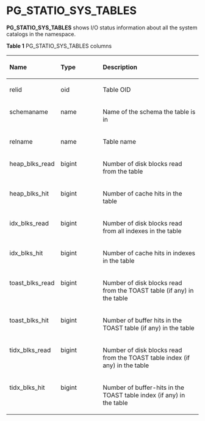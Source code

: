 # PG\_STATIO\_SYS\_TABLES<a name="EN-US_TOPIC_0289900110"></a>

**PG\_STATIO\_SYS\_TABLES**  shows I/O status information about all the system catalogs in the namespace.

**Table  1**  PG\_STATIO\_SYS\_TABLES columns

<a name="en-us_topic_0283137142_en-us_topic_0237122462_en-us_topic_0059777862_tfa0c5848647e4ee0967330df8b816560"></a>
<table><thead align="left"><tr id="en-us_topic_0283137142_en-us_topic_0237122462_en-us_topic_0059777862_re8ee7f2a819b432f98dd96e651a8f4c9"><th class="cellrowborder" valign="top" width="25.85%" id="mcps1.2.4.1.1"><p id="en-us_topic_0283137142_en-us_topic_0237122462_en-us_topic_0059777862_a3c4aadef08c8481e9688420ceaf78cd5"><a name="en-us_topic_0283137142_en-us_topic_0237122462_en-us_topic_0059777862_a3c4aadef08c8481e9688420ceaf78cd5"></a><a name="en-us_topic_0283137142_en-us_topic_0237122462_en-us_topic_0059777862_a3c4aadef08c8481e9688420ceaf78cd5"></a>Name</p>
</th>
<th class="cellrowborder" valign="top" width="22.09%" id="mcps1.2.4.1.2"><p id="en-us_topic_0283137142_en-us_topic_0237122462_en-us_topic_0059777862_accdaec48438549d1868d8ed7a8a1e103"><a name="en-us_topic_0283137142_en-us_topic_0237122462_en-us_topic_0059777862_accdaec48438549d1868d8ed7a8a1e103"></a><a name="en-us_topic_0283137142_en-us_topic_0237122462_en-us_topic_0059777862_accdaec48438549d1868d8ed7a8a1e103"></a>Type</p>
</th>
<th class="cellrowborder" valign="top" width="52.059999999999995%" id="mcps1.2.4.1.3"><p id="en-us_topic_0283137142_en-us_topic_0237122462_en-us_topic_0059777862_a5af19c385d1f4796b2e18e94bf8d5acb"><a name="en-us_topic_0283137142_en-us_topic_0237122462_en-us_topic_0059777862_a5af19c385d1f4796b2e18e94bf8d5acb"></a><a name="en-us_topic_0283137142_en-us_topic_0237122462_en-us_topic_0059777862_a5af19c385d1f4796b2e18e94bf8d5acb"></a>Description</p>
</th>
</tr>
</thead>
<tbody><tr id="en-us_topic_0283137142_en-us_topic_0237122462_en-us_topic_0059777862_r8fefaaa2fb1b4d799aa48ea87d79b599"><td class="cellrowborder" valign="top" width="25.85%" headers="mcps1.2.4.1.1 "><p id="en-us_topic_0283137142_en-us_topic_0237122462_en-us_topic_0059777862_a2f274719905842c99d1a83738671d488"><a name="en-us_topic_0283137142_en-us_topic_0237122462_en-us_topic_0059777862_a2f274719905842c99d1a83738671d488"></a><a name="en-us_topic_0283137142_en-us_topic_0237122462_en-us_topic_0059777862_a2f274719905842c99d1a83738671d488"></a>relid</p>
</td>
<td class="cellrowborder" valign="top" width="22.09%" headers="mcps1.2.4.1.2 "><p id="en-us_topic_0283137142_en-us_topic_0237122462_en-us_topic_0059777862_a3ef72f4be571466daf827ecc0ca7c6c4"><a name="en-us_topic_0283137142_en-us_topic_0237122462_en-us_topic_0059777862_a3ef72f4be571466daf827ecc0ca7c6c4"></a><a name="en-us_topic_0283137142_en-us_topic_0237122462_en-us_topic_0059777862_a3ef72f4be571466daf827ecc0ca7c6c4"></a>oid</p>
</td>
<td class="cellrowborder" valign="top" width="52.059999999999995%" headers="mcps1.2.4.1.3 "><p id="en-us_topic_0283137142_en-us_topic_0237122462_en-us_topic_0059777862_a630295e14c0841f8b2db8f10fc68b8f2"><a name="en-us_topic_0283137142_en-us_topic_0237122462_en-us_topic_0059777862_a630295e14c0841f8b2db8f10fc68b8f2"></a><a name="en-us_topic_0283137142_en-us_topic_0237122462_en-us_topic_0059777862_a630295e14c0841f8b2db8f10fc68b8f2"></a>Table OID</p>
</td>
</tr>
<tr id="en-us_topic_0283137142_en-us_topic_0237122462_en-us_topic_0059777862_r95f025fdb52c460ab5fc176260e7a6d8"><td class="cellrowborder" valign="top" width="25.85%" headers="mcps1.2.4.1.1 "><p id="en-us_topic_0283137142_en-us_topic_0237122462_en-us_topic_0059777862_a1e907bdf21414bf59dee2a8c88d9165c"><a name="en-us_topic_0283137142_en-us_topic_0237122462_en-us_topic_0059777862_a1e907bdf21414bf59dee2a8c88d9165c"></a><a name="en-us_topic_0283137142_en-us_topic_0237122462_en-us_topic_0059777862_a1e907bdf21414bf59dee2a8c88d9165c"></a>schemaname</p>
</td>
<td class="cellrowborder" valign="top" width="22.09%" headers="mcps1.2.4.1.2 "><p id="en-us_topic_0283137142_en-us_topic_0237122462_en-us_topic_0059777862_a7b5a40176cda4400b8327c4633703a6e"><a name="en-us_topic_0283137142_en-us_topic_0237122462_en-us_topic_0059777862_a7b5a40176cda4400b8327c4633703a6e"></a><a name="en-us_topic_0283137142_en-us_topic_0237122462_en-us_topic_0059777862_a7b5a40176cda4400b8327c4633703a6e"></a>name</p>
</td>
<td class="cellrowborder" valign="top" width="52.059999999999995%" headers="mcps1.2.4.1.3 "><p id="en-us_topic_0283137142_en-us_topic_0237122462_en-us_topic_0059777862_ad4edbafc12c0489ab28ff6740586e019"><a name="en-us_topic_0283137142_en-us_topic_0237122462_en-us_topic_0059777862_ad4edbafc12c0489ab28ff6740586e019"></a><a name="en-us_topic_0283137142_en-us_topic_0237122462_en-us_topic_0059777862_ad4edbafc12c0489ab28ff6740586e019"></a>Name of the schema the table is in </p>
</td>
</tr>
<tr id="en-us_topic_0283137142_en-us_topic_0237122462_en-us_topic_0059777862_r9efe8c6da2224a118223f70cca6b8292"><td class="cellrowborder" valign="top" width="25.85%" headers="mcps1.2.4.1.1 "><p id="en-us_topic_0283137142_en-us_topic_0237122462_en-us_topic_0059777862_a1f9c8feae10d4a2b854eba2da3cccc84"><a name="en-us_topic_0283137142_en-us_topic_0237122462_en-us_topic_0059777862_a1f9c8feae10d4a2b854eba2da3cccc84"></a><a name="en-us_topic_0283137142_en-us_topic_0237122462_en-us_topic_0059777862_a1f9c8feae10d4a2b854eba2da3cccc84"></a>relname</p>
</td>
<td class="cellrowborder" valign="top" width="22.09%" headers="mcps1.2.4.1.2 "><p id="en-us_topic_0283137142_en-us_topic_0237122462_en-us_topic_0059777862_a76dc838c5a0342daa327bbe1fcd8a737"><a name="en-us_topic_0283137142_en-us_topic_0237122462_en-us_topic_0059777862_a76dc838c5a0342daa327bbe1fcd8a737"></a><a name="en-us_topic_0283137142_en-us_topic_0237122462_en-us_topic_0059777862_a76dc838c5a0342daa327bbe1fcd8a737"></a>name</p>
</td>
<td class="cellrowborder" valign="top" width="52.059999999999995%" headers="mcps1.2.4.1.3 "><p id="en-us_topic_0283137142_en-us_topic_0237122462_en-us_topic_0059777862_a079fbb6e2eed4dd2b69318b1344efb3f"><a name="en-us_topic_0283137142_en-us_topic_0237122462_en-us_topic_0059777862_a079fbb6e2eed4dd2b69318b1344efb3f"></a><a name="en-us_topic_0283137142_en-us_topic_0237122462_en-us_topic_0059777862_a079fbb6e2eed4dd2b69318b1344efb3f"></a>Table name</p>
</td>
</tr>
<tr id="en-us_topic_0283137142_en-us_topic_0237122462_en-us_topic_0059777862_r25cdc330a62a4a608aebbd14f97c5379"><td class="cellrowborder" valign="top" width="25.85%" headers="mcps1.2.4.1.1 "><p id="en-us_topic_0283137142_en-us_topic_0237122462_en-us_topic_0059777862_af89c5d436dfa4a5f9fe028de293a406e"><a name="en-us_topic_0283137142_en-us_topic_0237122462_en-us_topic_0059777862_af89c5d436dfa4a5f9fe028de293a406e"></a><a name="en-us_topic_0283137142_en-us_topic_0237122462_en-us_topic_0059777862_af89c5d436dfa4a5f9fe028de293a406e"></a>heap_blks_read</p>
</td>
<td class="cellrowborder" valign="top" width="22.09%" headers="mcps1.2.4.1.2 "><p id="en-us_topic_0283137142_en-us_topic_0237122462_en-us_topic_0059777862_a4201ce99dc7d4a7abf4ef9eee2928d29"><a name="en-us_topic_0283137142_en-us_topic_0237122462_en-us_topic_0059777862_a4201ce99dc7d4a7abf4ef9eee2928d29"></a><a name="en-us_topic_0283137142_en-us_topic_0237122462_en-us_topic_0059777862_a4201ce99dc7d4a7abf4ef9eee2928d29"></a>bigint</p>
</td>
<td class="cellrowborder" valign="top" width="52.059999999999995%" headers="mcps1.2.4.1.3 "><p id="en-us_topic_0283137142_en-us_topic_0237122462_en-us_topic_0059777862_a52326665a5694428a44580d454362de2"><a name="en-us_topic_0283137142_en-us_topic_0237122462_en-us_topic_0059777862_a52326665a5694428a44580d454362de2"></a><a name="en-us_topic_0283137142_en-us_topic_0237122462_en-us_topic_0059777862_a52326665a5694428a44580d454362de2"></a>Number of disk blocks read from the table</p>
</td>
</tr>
<tr id="en-us_topic_0283137142_en-us_topic_0237122462_en-us_topic_0059777862_r23b296cf386a448cbff59459f815d0aa"><td class="cellrowborder" valign="top" width="25.85%" headers="mcps1.2.4.1.1 "><p id="en-us_topic_0283137142_en-us_topic_0237122462_en-us_topic_0059777862_ac97b5324a1374b8fa27aea094df462dc"><a name="en-us_topic_0283137142_en-us_topic_0237122462_en-us_topic_0059777862_ac97b5324a1374b8fa27aea094df462dc"></a><a name="en-us_topic_0283137142_en-us_topic_0237122462_en-us_topic_0059777862_ac97b5324a1374b8fa27aea094df462dc"></a>heap_blks_hit</p>
</td>
<td class="cellrowborder" valign="top" width="22.09%" headers="mcps1.2.4.1.2 "><p id="en-us_topic_0283137142_en-us_topic_0237122462_en-us_topic_0059777862_a2817c570d82c4952a7a8dd8993a5bf35"><a name="en-us_topic_0283137142_en-us_topic_0237122462_en-us_topic_0059777862_a2817c570d82c4952a7a8dd8993a5bf35"></a><a name="en-us_topic_0283137142_en-us_topic_0237122462_en-us_topic_0059777862_a2817c570d82c4952a7a8dd8993a5bf35"></a>bigint</p>
</td>
<td class="cellrowborder" valign="top" width="52.059999999999995%" headers="mcps1.2.4.1.3 "><p id="en-us_topic_0283137142_en-us_topic_0237122462_en-us_topic_0059777862_acb5272ce509141c4a26c4863c771c942"><a name="en-us_topic_0283137142_en-us_topic_0237122462_en-us_topic_0059777862_acb5272ce509141c4a26c4863c771c942"></a><a name="en-us_topic_0283137142_en-us_topic_0237122462_en-us_topic_0059777862_acb5272ce509141c4a26c4863c771c942"></a>Number of cache hits in the table</p>
</td>
</tr>
<tr id="en-us_topic_0283137142_en-us_topic_0237122462_en-us_topic_0059777862_r55773c6ea1444ed0aee945d49df63a16"><td class="cellrowborder" valign="top" width="25.85%" headers="mcps1.2.4.1.1 "><p id="en-us_topic_0283137142_en-us_topic_0237122462_en-us_topic_0059777862_a6edf7beb6b144f4e8a03d2c281c35515"><a name="en-us_topic_0283137142_en-us_topic_0237122462_en-us_topic_0059777862_a6edf7beb6b144f4e8a03d2c281c35515"></a><a name="en-us_topic_0283137142_en-us_topic_0237122462_en-us_topic_0059777862_a6edf7beb6b144f4e8a03d2c281c35515"></a>idx_blks_read</p>
</td>
<td class="cellrowborder" valign="top" width="22.09%" headers="mcps1.2.4.1.2 "><p id="en-us_topic_0283137142_en-us_topic_0237122462_en-us_topic_0059777862_abd7cb27cb76c42e09f1d1f6ae6d6eab4"><a name="en-us_topic_0283137142_en-us_topic_0237122462_en-us_topic_0059777862_abd7cb27cb76c42e09f1d1f6ae6d6eab4"></a><a name="en-us_topic_0283137142_en-us_topic_0237122462_en-us_topic_0059777862_abd7cb27cb76c42e09f1d1f6ae6d6eab4"></a>bigint</p>
</td>
<td class="cellrowborder" valign="top" width="52.059999999999995%" headers="mcps1.2.4.1.3 "><p id="en-us_topic_0283137142_en-us_topic_0237122462_en-us_topic_0059777862_a63494fd9ec71478a955ef3fe0740e40b"><a name="en-us_topic_0283137142_en-us_topic_0237122462_en-us_topic_0059777862_a63494fd9ec71478a955ef3fe0740e40b"></a><a name="en-us_topic_0283137142_en-us_topic_0237122462_en-us_topic_0059777862_a63494fd9ec71478a955ef3fe0740e40b"></a>Number of disk blocks read from all indexes in the table</p>
</td>
</tr>
<tr id="en-us_topic_0283137142_en-us_topic_0237122462_en-us_topic_0059777862_rdb4ea949aa39439981ce1a7e7a4ff721"><td class="cellrowborder" valign="top" width="25.85%" headers="mcps1.2.4.1.1 "><p id="en-us_topic_0283137142_en-us_topic_0237122462_en-us_topic_0059777862_a4129287997044900865c00710a91f7d3"><a name="en-us_topic_0283137142_en-us_topic_0237122462_en-us_topic_0059777862_a4129287997044900865c00710a91f7d3"></a><a name="en-us_topic_0283137142_en-us_topic_0237122462_en-us_topic_0059777862_a4129287997044900865c00710a91f7d3"></a>idx_blks_hit</p>
</td>
<td class="cellrowborder" valign="top" width="22.09%" headers="mcps1.2.4.1.2 "><p id="en-us_topic_0283137142_en-us_topic_0237122462_en-us_topic_0059777862_a7ade1d1120f44284a07da986918df2aa"><a name="en-us_topic_0283137142_en-us_topic_0237122462_en-us_topic_0059777862_a7ade1d1120f44284a07da986918df2aa"></a><a name="en-us_topic_0283137142_en-us_topic_0237122462_en-us_topic_0059777862_a7ade1d1120f44284a07da986918df2aa"></a>bigint</p>
</td>
<td class="cellrowborder" valign="top" width="52.059999999999995%" headers="mcps1.2.4.1.3 "><p id="en-us_topic_0283137142_en-us_topic_0237122462_en-us_topic_0059777862_ad1343753e5d94016bc6a7a21049c9b51"><a name="en-us_topic_0283137142_en-us_topic_0237122462_en-us_topic_0059777862_ad1343753e5d94016bc6a7a21049c9b51"></a><a name="en-us_topic_0283137142_en-us_topic_0237122462_en-us_topic_0059777862_ad1343753e5d94016bc6a7a21049c9b51"></a>Number of cache hits in indexes in the table</p>
</td>
</tr>
<tr id="en-us_topic_0283137142_en-us_topic_0237122462_en-us_topic_0059777862_rb8cddc6793664866a6be33f73a2e654f"><td class="cellrowborder" valign="top" width="25.85%" headers="mcps1.2.4.1.1 "><p id="en-us_topic_0283137142_en-us_topic_0237122462_en-us_topic_0059777862_addffb2b5a55345bf81b06ecc8fe87346"><a name="en-us_topic_0283137142_en-us_topic_0237122462_en-us_topic_0059777862_addffb2b5a55345bf81b06ecc8fe87346"></a><a name="en-us_topic_0283137142_en-us_topic_0237122462_en-us_topic_0059777862_addffb2b5a55345bf81b06ecc8fe87346"></a>toast_blks_read</p>
</td>
<td class="cellrowborder" valign="top" width="22.09%" headers="mcps1.2.4.1.2 "><p id="en-us_topic_0283137142_en-us_topic_0237122462_en-us_topic_0059777862_a7785375ba70f4438876fec9c5c087cb7"><a name="en-us_topic_0283137142_en-us_topic_0237122462_en-us_topic_0059777862_a7785375ba70f4438876fec9c5c087cb7"></a><a name="en-us_topic_0283137142_en-us_topic_0237122462_en-us_topic_0059777862_a7785375ba70f4438876fec9c5c087cb7"></a>bigint</p>
</td>
<td class="cellrowborder" valign="top" width="52.059999999999995%" headers="mcps1.2.4.1.3 "><p id="en-us_topic_0283137142_en-us_topic_0237122462_en-us_topic_0059777862_aae4f13a5bf5c4f1ba5f7ff2e79752ba4"><a name="en-us_topic_0283137142_en-us_topic_0237122462_en-us_topic_0059777862_aae4f13a5bf5c4f1ba5f7ff2e79752ba4"></a><a name="en-us_topic_0283137142_en-us_topic_0237122462_en-us_topic_0059777862_aae4f13a5bf5c4f1ba5f7ff2e79752ba4"></a>Number of disk blocks read from the TOAST table (if any) in the table</p>
</td>
</tr>
<tr id="en-us_topic_0283137142_en-us_topic_0237122462_en-us_topic_0059777862_r683472442f6c4d43b94ce0d04fa72ea4"><td class="cellrowborder" valign="top" width="25.85%" headers="mcps1.2.4.1.1 "><p id="en-us_topic_0283137142_en-us_topic_0237122462_en-us_topic_0059777862_a0045db41f22a453f8267b991a0f6cf7d"><a name="en-us_topic_0283137142_en-us_topic_0237122462_en-us_topic_0059777862_a0045db41f22a453f8267b991a0f6cf7d"></a><a name="en-us_topic_0283137142_en-us_topic_0237122462_en-us_topic_0059777862_a0045db41f22a453f8267b991a0f6cf7d"></a>toast_blks_hit</p>
</td>
<td class="cellrowborder" valign="top" width="22.09%" headers="mcps1.2.4.1.2 "><p id="en-us_topic_0283137142_en-us_topic_0237122462_en-us_topic_0059777862_a7deafd37a80c48a6ae62e0558d6822e6"><a name="en-us_topic_0283137142_en-us_topic_0237122462_en-us_topic_0059777862_a7deafd37a80c48a6ae62e0558d6822e6"></a><a name="en-us_topic_0283137142_en-us_topic_0237122462_en-us_topic_0059777862_a7deafd37a80c48a6ae62e0558d6822e6"></a>bigint</p>
</td>
<td class="cellrowborder" valign="top" width="52.059999999999995%" headers="mcps1.2.4.1.3 "><p id="en-us_topic_0283137142_en-us_topic_0237122462_en-us_topic_0059777862_a3434315329914a2a8877ec1ca68f4c35"><a name="en-us_topic_0283137142_en-us_topic_0237122462_en-us_topic_0059777862_a3434315329914a2a8877ec1ca68f4c35"></a><a name="en-us_topic_0283137142_en-us_topic_0237122462_en-us_topic_0059777862_a3434315329914a2a8877ec1ca68f4c35"></a>Number of buffer hits in the TOAST table (if any) in the table</p>
</td>
</tr>
<tr id="en-us_topic_0283137142_en-us_topic_0237122462_en-us_topic_0059777862_re0a9d36b3c1448e2817abfeea6853ee8"><td class="cellrowborder" valign="top" width="25.85%" headers="mcps1.2.4.1.1 "><p id="en-us_topic_0283137142_en-us_topic_0237122462_en-us_topic_0059777862_ac7dfbdbcec3642de91b04c7d8e86e87c"><a name="en-us_topic_0283137142_en-us_topic_0237122462_en-us_topic_0059777862_ac7dfbdbcec3642de91b04c7d8e86e87c"></a><a name="en-us_topic_0283137142_en-us_topic_0237122462_en-us_topic_0059777862_ac7dfbdbcec3642de91b04c7d8e86e87c"></a>tidx_blks_read</p>
</td>
<td class="cellrowborder" valign="top" width="22.09%" headers="mcps1.2.4.1.2 "><p id="en-us_topic_0283137142_en-us_topic_0237122462_en-us_topic_0059777862_a771ff9bbeb4b41bf9687c3711171f7b6"><a name="en-us_topic_0283137142_en-us_topic_0237122462_en-us_topic_0059777862_a771ff9bbeb4b41bf9687c3711171f7b6"></a><a name="en-us_topic_0283137142_en-us_topic_0237122462_en-us_topic_0059777862_a771ff9bbeb4b41bf9687c3711171f7b6"></a>bigint</p>
</td>
<td class="cellrowborder" valign="top" width="52.059999999999995%" headers="mcps1.2.4.1.3 "><p id="en-us_topic_0283137142_en-us_topic_0237122462_en-us_topic_0059777862_a986d75d4a96549cfa489c1d8e5483b6d"><a name="en-us_topic_0283137142_en-us_topic_0237122462_en-us_topic_0059777862_a986d75d4a96549cfa489c1d8e5483b6d"></a><a name="en-us_topic_0283137142_en-us_topic_0237122462_en-us_topic_0059777862_a986d75d4a96549cfa489c1d8e5483b6d"></a>Number of disk blocks read from the TOAST table index (if any) in the table</p>
</td>
</tr>
<tr id="en-us_topic_0283137142_en-us_topic_0237122462_en-us_topic_0059777862_r078590642aa749a084d657771db9d274"><td class="cellrowborder" valign="top" width="25.85%" headers="mcps1.2.4.1.1 "><p id="en-us_topic_0283137142_en-us_topic_0237122462_en-us_topic_0059777862_abfc940879c55400b8ad88fcd00a67ca4"><a name="en-us_topic_0283137142_en-us_topic_0237122462_en-us_topic_0059777862_abfc940879c55400b8ad88fcd00a67ca4"></a><a name="en-us_topic_0283137142_en-us_topic_0237122462_en-us_topic_0059777862_abfc940879c55400b8ad88fcd00a67ca4"></a>tidx_blks_hit</p>
</td>
<td class="cellrowborder" valign="top" width="22.09%" headers="mcps1.2.4.1.2 "><p id="en-us_topic_0283137142_en-us_topic_0237122462_en-us_topic_0059777862_a4fb53ffba3b244bc99f4658787cb632c"><a name="en-us_topic_0283137142_en-us_topic_0237122462_en-us_topic_0059777862_a4fb53ffba3b244bc99f4658787cb632c"></a><a name="en-us_topic_0283137142_en-us_topic_0237122462_en-us_topic_0059777862_a4fb53ffba3b244bc99f4658787cb632c"></a>bigint</p>
</td>
<td class="cellrowborder" valign="top" width="52.059999999999995%" headers="mcps1.2.4.1.3 "><p id="en-us_topic_0283137142_en-us_topic_0237122462_en-us_topic_0059777862_a2e529a281b8042aea7976662e1bdc87e"><a name="en-us_topic_0283137142_en-us_topic_0237122462_en-us_topic_0059777862_a2e529a281b8042aea7976662e1bdc87e"></a><a name="en-us_topic_0283137142_en-us_topic_0237122462_en-us_topic_0059777862_a2e529a281b8042aea7976662e1bdc87e"></a>Number of buffer-hits in the TOAST table index (if any) in the table</p>
</td>
</tr>
</tbody>
</table>

